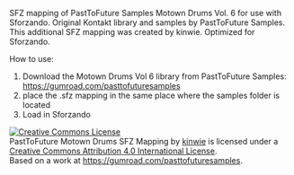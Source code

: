 SFZ mapping of PastToFuture Samples Motown Drums Vol. 6 for use with Sforzando. Original Kontakt library and samples by PastToFuture Samples. This additional SFZ mapping was created by kinwie. Optimized for Sforzando.

How to use:

1. Download the Motown Drums Vol 6 library from PastToFuture Samples: https://gumroad.com/pasttofuturesamples
2. place the .sfz mapping in the same place where the samples folder is located
3. Load in Sforzando

<a rel="license" href="http://creativecommons.org/licenses/by/4.0/"><img alt="Creative Commons License" style="border-width:0" src="https://i.creativecommons.org/l/by/4.0/88x31.png" /></a><br /><span xmlns:dct="http://purl.org/dc/terms/" href="http://purl.org/dc/dcmitype/Text" property="dct:title" rel="dct:type">PastToFuture Motown Drums SFZ Mapping</span> by <a xmlns:cc="http://creativecommons.org/ns#" href="https://github.com/sfzinstruments" property="cc:attributionName" rel="cc:attributionURL">kinwie</a> is licensed under a <a rel="license" href="http://creativecommons.org/licenses/by/4.0/">Creative Commons Attribution 4.0 International License</a>.<br />Based on a work at <a xmlns:dct="http://purl.org/dc/terms/" href="https://gumroad.com/pasttofuturesamples" rel="dct:source">https://gumroad.com/pasttofuturesamples</a>.
